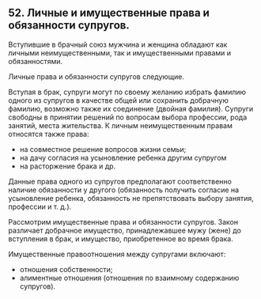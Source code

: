 ﻿## 52. Личные и имущественные права и обязанности супругов.

Вступившие в брачный союз мужчина и женщина обладают как личными неимущественными,
так и имущественными правами и обязанностями.

Личные права и обязанности супругов следующие.

Вступая в брак, супруги могут по своему желанию избрать фамилию одного
из супругов в качестве общей или сохранить добрачную фамилию, возможно также
их соединение (двойная фамилия). Супруги свободны в принятии решений
по вопросам выбора профессии, рода занятий, места жительства. К личным
неимущественным правам относятся также права:

- на совместное решение вопросов жизни семьи;
- на дачу согласия на усыновление ребенка другим супругом
- на расторжение брака и др.

Данные права одного из супругов предполагают соответственно наличие обязанности
у другого (обязанность получить согласие на усыновление ребенка, обязанность
не препятствовать выбору занятия, профессии и т. д.).

Рассмотрим имущественные права и обязанности супругов. Закон различает
добрачное имущество, принадлежавшее мужу (жене) до вступления в брак,
и имущество, приобретенное во время брака.

Имущественные правоотношения между супругами включают:

- отношения собственности;
- алиментные отношения (отношения по взаимному содержанию супругов).
